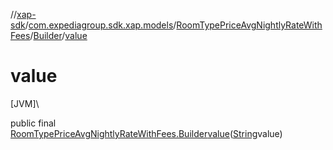 //[xap-sdk](../../../../index.md)/[com.expediagroup.sdk.xap.models](../../index.md)/[RoomTypePriceAvgNightlyRateWithFees](../index.md)/[Builder](index.md)/[value](value.md)

# value

[JVM]\

public final [RoomTypePriceAvgNightlyRateWithFees.Builder](index.md)[value](value.md)([String](https://docs.oracle.com/javase/8/docs/api/java/lang/String.html)value)
